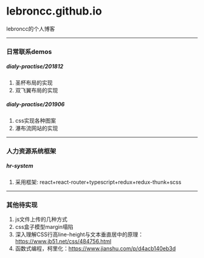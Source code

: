 # lebroncc.github.io
lebroncc的个人博客

***
### 日常联系demos
##### dialy-practise/201812
1. 圣杯布局的实现
2. 双飞翼布局的实现

##### dialy-practise/201906
1. css实现各种图案
2. 瀑布流网站的实现

***
### 人力资源系统框架
##### hr-system
1. 采用框架: react+react-router+typescript+redux+redux-thunk+scss

***
### 其他待实现
1. js文件上传的几种方式
2. css盒子模型margin塌陷
3. 深入理解CSS行高line-height与文本垂直居中的原理：https://www.jb51.net/css/484756.html
4. 函数式编程，柯里化：https://www.jianshu.com/p/d4acb140eb3d